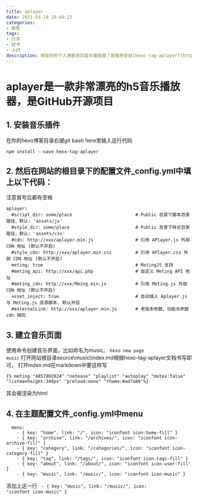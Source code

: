 ```yaml
---
title: aplayer
date: 2021-03-10 18:44:23
categories:
- 教程
tags:
- 分享
- 技术
- 小白
description: 想在你的个人博客添加音乐播放器？我推荐安装[hexo-tag-aplayer](https://github.com/grzhan/hexo-tag-aplayer)这款插件
---
```

# aplayer是一款非常漂亮的h5音乐播放器，是GitHub开源项目
## 1. 安装音乐插件
在你的hexo博客目录右键git bash here里输入这行代码
```
npm install --save hexo-tag-aplayer
```
## 2. 然后在网站的根目录下的配置文件_config.yml中填上以下代码：
注意冒号后都有空格
```
aplayer:
  #script_dir: some/place                        # Public 目录下脚本目录路径，默认: 'assets/js'
  #style_dir: some/place                         # Public 目录下样式目录路径，默认: 'assets/css'
  #cdn: http://xxx/aplayer.min.js                # 引用 APlayer.js 外部 CDN 地址 (默认不开启)
  #style_cdn: http://xxx/aplayer.min.css         # 引用 APlayer.css 外部 CDN 地址 (默认不开启)
  meting: true                                   # MetingJS 支持
  #meting_api: http://xxx/api.php                # 自定义 Meting API 地址
  #meting_cdn: http://xxx/Meing.min.js           # 引用 Meting.js 外部 CDN 地址 (默认不开启)
  asset_inject: true                             # 自动插入 Aplayer.js 与 Meting.js 资源脚本, 默认开启
  #externalLink: http://xxx/aplayer.min.js       # 老版本参数，功能与参数 cdn 相同
```
## 3. 建立音乐页面
使用命令创建音乐界面，比如命名为music。
<code>hexo new page music</code>
打开网站根目录source\music\index.md根据hexo-tag-aplayer文档书写即可。
打开index.md在markdown中要这样写
```
{% meting "4857802824" "netease" "playlist" "autoplay" "mutex:false" "listmaxheight:340px" "preload:none" "theme:#ad7a86"%}
```
其会被渲染为html
## 4. 在主题配置文件_config.yml中menu
```
  menu:
    - { key: "home", link: "/", icon: "iconfont icon-home-fill" }
    - { key: "archive", link: "/archives/", icon: "iconfont icon-archive-fill" }
    - { key: "category", link: "/categories/", icon: "iconfont icon-category-fill" }
    - { key: "tag", link: "/tags/", icon: "iconfont icon-tags-fill" }
    - { key: "about", link: "/about/", icon: "iconfont icon-user-fill" }
    - { key: "music", link: "/music/", icon: "iconfont icon-music" }

```
添加上这一行
<code>    - { key: "music", link: "/music/", icon: "iconfont icon-music" }</code>



